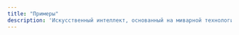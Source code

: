 ```yaml
---
title: "Примеры"
description: 'Искусственный интеллект, основанный на миварной технологии, эффективно работает с любым типом информации. Машинные коды, тексты книг, естественная речь, изображения и т. д. – все имеет не только форму, но и содержание.'
---
```

